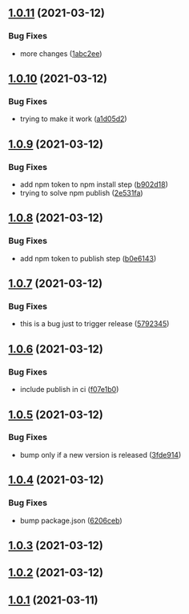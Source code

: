 ## [1.0.11](https://github.com/danmt/rxjs-obscure/compare/v1.0.10...v1.0.11) (2021-03-12)


### Bug Fixes

* more changes ([1abc2ee](https://github.com/danmt/rxjs-obscure/commit/1abc2ee0f1a6e2c05a23b27d6385659582771d18))

## [1.0.10](https://github.com/danmt/rxjs-obscure/compare/v1.0.9...v1.0.10) (2021-03-12)


### Bug Fixes

* trying to make it work ([a1d05d2](https://github.com/danmt/rxjs-obscure/commit/a1d05d27b910ea43e0f9cdcdf3959d78892eedcf))

## [1.0.9](https://github.com/danmt/rxjs-obscure/compare/v1.0.8...v1.0.9) (2021-03-12)


### Bug Fixes

* add npm token to npm install step ([b902d18](https://github.com/danmt/rxjs-obscure/commit/b902d181c15c13ec303e6055882c28e9febeb07c))
* trying to solve npm publish ([2e531fa](https://github.com/danmt/rxjs-obscure/commit/2e531fa38c49390efb5f45ca9e29927c6f876e4d))

## [1.0.8](https://github.com/danmt/rxjs-obscure/compare/v1.0.7...v1.0.8) (2021-03-12)


### Bug Fixes

* add npm token to publish step ([b0e6143](https://github.com/danmt/rxjs-obscure/commit/b0e61438bb6a7394ef97e1d907bf69e7d7ee128d))

## [1.0.7](https://github.com/danmt/rxjs-obscure/compare/v1.0.6...v1.0.7) (2021-03-12)


### Bug Fixes

* this is a bug just to trigger release ([5792345](https://github.com/danmt/rxjs-obscure/commit/5792345dd5aeb84ba7bac6321430f7823d9009a5))

## [1.0.6](https://github.com/danmt/rxjs-obscure/compare/v1.0.5...v1.0.6) (2021-03-12)


### Bug Fixes

* include publish in ci ([f07e1b0](https://github.com/danmt/rxjs-obscure/commit/f07e1b083c58393a5d6cce0561751c3e8c8bd9bb))

## [1.0.5](https://github.com/danmt/rxjs-obscure/compare/v1.0.4...v1.0.5) (2021-03-12)


### Bug Fixes

* bump only if a new version is released ([3fde914](https://github.com/danmt/rxjs-obscure/commit/3fde9146fd5c6890109df389b6b65ea1f987e391))

## [1.0.4](https://github.com/danmt/rxjs-obscure/compare/v1.0.3...v1.0.4) (2021-03-12)


### Bug Fixes

* bump package.json ([6206ceb](https://github.com/danmt/rxjs-obscure/commit/6206cebb1c14dbba9dd73febb5d5c02da3a1523d))

## [1.0.3](https://github.com/danmt/rxjs-obscure/compare/v1.0.2...v1.0.3) (2021-03-12)

## [1.0.2](https://github.com/danmt/rxjs-obscure/compare/v1.0.1...v1.0.2) (2021-03-12)

## [1.0.1](https://github.com/danmt/rxjs-obscure/compare/v1.0.0...v1.0.1) (2021-03-11)
